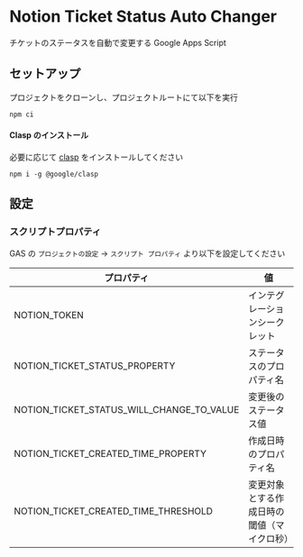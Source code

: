 # Notion Ticket Status Auto Changer

チケットのステータスを自動で変更する Google Apps Script

## セットアップ

プロジェクトをクローンし、プロジェクトルートにて以下を実行

```shell
npm ci
```

#### Clasp のインストール

必要に応じて [clasp](https://github.com/google/clasp) をインストールしてください

```shell
npm i -g @google/clasp
```

## 設定

### スクリプトプロパティ

GAS の `プロジェクトの設定` -> `スクリプト プロパティ` より以下を設定してください

| プロパティ                                     | 値                     |
|-------------------------------------------|-----------------------|
| NOTION_TOKEN                              | インテグレーションシークレット       |
| NOTION_TICKET_STATUS_PROPERTY             | ステータスのプロパティ名          |
| NOTION_TICKET_STATUS_WILL_CHANGE_TO_VALUE | 変更後のステータス値            |
| NOTION_TICKET_CREATED_TIME_PROPERTY       | 作成日時のプロパティ名           |
| NOTION_TICKET_CREATED_TIME_THRESHOLD      | 変更対象とする作成日時の閾値（マイクロ秒） |
